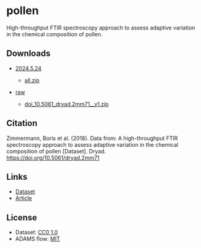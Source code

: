 # pollen
High-throughput FTIR spectroscopy approach to assess adaptive variation in the chemical composition of pollen.


## Downloads

* [2024.5.24](https://github.com/spectral-datasets/pollen/releases/tag/v2024.5.24)

  * [all.zip](https://github.com/spectral-datasets/pollen/releases/download/v2024.5.24/all.zip)
 
* [raw](https://github.com/spectral-datasets/pollen/releases/tag/raw)

  * [doi_10.5061_dryad.2mm71__v1.zip](https://github.com/spectral-datasets/pollen/releases/download/raw/doi_10.5061_dryad.2mm71__v1.zip) 


## Citation

Zimmermann, Boris et al. (2018). Data from: A high-throughput FTIR spectroscopy approach to assess adaptive variation in the chemical composition of pollen [Dataset]. Dryad. https://doi.org/10.5061/dryad.2mm71


## Links

* [Dataset](https://datadryad.org/stash/dataset/doi:10.5061/dryad.2mm71)
* [Article](https://doi.org/10.1002/ece3.3619)


## License

* Dataset: [CC0 1.0](https://creativecommons.org/publicdomain/zero/1.0/)
* ADAMS flow: [MIT](https://opensource.org/licenses/MIT)
